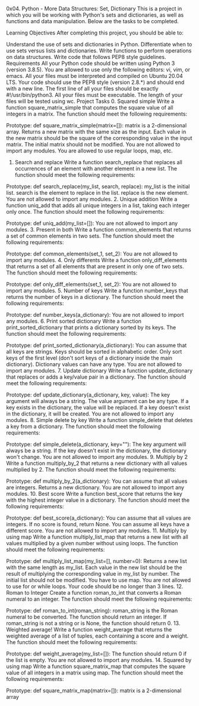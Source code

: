 0x04. Python - More Data Structures: Set, Dictionary
This is a project in which you will be working with Python's sets and dictionaries, as well as functions and data manipulation. Below are the tasks to be completed.

Learning Objectives
After completing this project, you should be able to:

Understand the use of sets and dictionaries in Python.
Differentiate when to use sets versus lists and dictionaries.
Write functions to perform operations on data structures.
Write code that follows PEP8 style guidelines.
Requirements
All your Python code should be written using Python 3 (version 3.8.5).
You are allowed to use only the following editors: vi, vim, or emacs.
All your files must be interpreted and compiled on Ubuntu 20.04 LTS.
Your code should use the PEP8 style (version 2.8.*) and should end with a new line.
The first line of all your files should be exactly #!/usr/bin/python3.
All your files must be executable.
The length of your files will be tested using wc.
Project Tasks
0. Squared simple
Write a function square_matrix_simple that computes the square value of all integers in a matrix. The function should meet the following requirements:

Prototype: def square_matrix_simple(matrix=[]):
matrix is a 2-dimensional array.
Returns a new matrix with the same size as the input.
Each value in the new matrix should be the square of the corresponding value in the input matrix.
The initial matrix should not be modified.
You are not allowed to import any modules.
You are allowed to use regular loops, map, etc.
1. Search and replace
Write a function search_replace that replaces all occurrences of an element with another element in a new list. The function should meet the following requirements:

Prototype: def search_replace(my_list, search, replace):
my_list is the initial list.
search is the element to replace in the list.
replace is the new element.
You are not allowed to import any modules.
2. Unique addition
Write a function uniq_add that adds all unique integers in a list, taking each integer only once. The function should meet the following requirements:

Prototype: def uniq_add(my_list=[]):
You are not allowed to import any modules.
3. Present in both
Write a function common_elements that returns a set of common elements in two sets. The function should meet the following requirements:

Prototype: def common_elements(set_1, set_2):
You are not allowed to import any modules.
4. Only differents
Write a function only_diff_elements that returns a set of all elements that are present in only one of two sets. The function should meet the following requirements:

Prototype: def only_diff_elements(set_1, set_2):
You are not allowed to import any modules.
5. Number of keys
Write a function number_keys that returns the number of keys in a dictionary. The function should meet the following requirements:

Prototype: def number_keys(a_dictionary):
You are not allowed to import any modules.
6. Print sorted dictionary
Write a function print_sorted_dictionary that prints a dictionary sorted by its keys. The function should meet the following requirements:

Prototype: def print_sorted_dictionary(a_dictionary):
You can assume that all keys are strings.
Keys should be sorted in alphabetic order.
Only sort keys of the first level (don't sort keys of a dictionary inside the main dictionary).
Dictionary values can have any type.
You are not allowed to import any modules.
7. Update dictionary
Write a function update_dictionary that replaces or adds a key/value pair in a dictionary. The function should meet the following requirements:

Prototype: def update_dictionary(a_dictionary, key, value):
The key argument will always be a string.
The value argument can be any type.
If a key exists in the dictionary, the value will be replaced.
If a key doesn't exist in the dictionary, it will be created.
You are not allowed to import any modules.
8. Simple delete by key
Write a function simple_delete that deletes a key from a dictionary. The function should meet the following requirements:

Prototype: def simple_delete(a_dictionary, key=""):
The key argument will always be a string.
If the key doesn't exist in the dictionary, the dictionary won't change.
You are not allowed to import any modules.
9. Multiply by 2
Write a function multiply_by_2 that returns a new dictionary with all values multiplied by 2. The function should meet the following requirements:

Prototype: def multiply_by_2(a_dictionary):
You can assume that all values are integers.
Returns a new dictionary.
You are not allowed to import any modules.
10. Best score
Write a function best_score that returns the key with the highest integer value in a dictionary. The function should meet the following requirements:

Prototype: def best_score(a_dictionary):
You can assume that all values are integers.
If no score is found, return None.
You can assume all keys have a different score.
You are not allowed to import any modules.
11. Multiply by using map
Write a function multiply_list_map that returns a new list with all values multiplied by a given number without using loops. The function should meet the following requirements:

Prototype: def multiply_list_map(my_list=[], number=0):
Returns a new list with the same length as my_list.
Each value in the new list should be the result of multiplying the corresponding value in my_list by number.
The initial list should not be modified.
You have to use map.
You are not allowed to use for or while loops.
Your code should be no longer than 3 lines.
12. Roman to Integer
Create a function roman_to_int that converts a Roman numeral to an integer. The function should meet the following requirements:

Prototype: def roman_to_int(roman_string):
roman_string is the Roman numeral to be converted.
The function should return an integer.
If roman_string is not a string or is None, the function should return 0.
13. Weighted average!
Write a function weight_average that returns the weighted average of a list of tuples, each containing a score and a weight. The function should meet the following requirements:

Prototype: def weight_average(my_list=[]):
The function should return 0 if the list is empty.
You are not allowed to import any modules.
14. Squared by using map
Write a function square_matrix_map that computes the square value of all integers in a matrix using map. The function should meet the following requirements:

Prototype: def square_matrix_map(matrix=[]):
matrix is a 2-dimensional array
